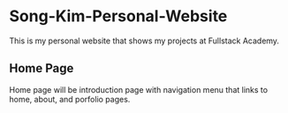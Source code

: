 # Song-Kim-Personal-Website

This is my personal website that shows my projects at Fullstack Academy.

## Home Page

Home page will be introduction page with navigation menu that links to home, about, and porfolio pages.
